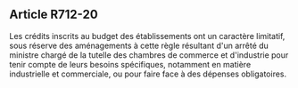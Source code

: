 Article R712-20
----
Les crédits inscrits au budget des établissements ont un caractère limitatif,
sous réserve des aménagements à cette règle résultant d'un arrêté du ministre
chargé de la tutelle des chambres de commerce et d'industrie pour tenir compte
de leurs besoins spécifiques, notamment en matière industrielle et commerciale,
ou pour faire face à des dépenses obligatoires.
